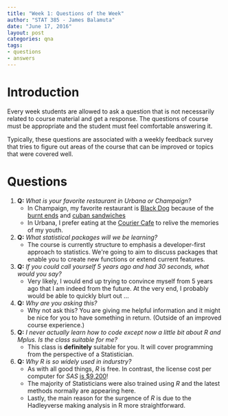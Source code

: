 ```yaml
---
title: "Week 1: Questions of the Week"
author: "STAT 385 - James Balamuta"
date: "June 17, 2016"
layout: post
categories: qna
tags:
- questions
- answers
---
```


# Introduction

Every week students are allowed to ask a question that is not necessarily related to course material and get a response. The questions of course must be appropriate and the student must feel comfortable answering it.

Typically, these questions are associated with a weekly feedback survey that tries to figure out areas of the course that can be improved or topics that were covered well.

# Questions

1. **Q:** *What is your favorite restaurant in Urbana or Champaign?*
   - In Champaign, my favorite restaurant is [Black Dog](http://www.blackdogsmoke.com/) because of the [burnt ends](https://en.wikipedia.org/wiki/Burnt_ends) and [cuban sandwiches](https://en.wikipedia.org/wiki/Cuban_sandwich)
   - In Urbana, I prefer eating at the [Courier Cafe](http://couriercafe.squarespace.com/) to relive the memories of my youth. 
1. **Q:** *What statistical packages will we be learning?*
   - The course is currently structure to emphasis a developer-first approach to statistics. We're going to aim to discuss packages that enable you to create new functions or extend current features. 
1. **Q:** *If you could call yourself 5 years ago and had 30 seconds, what would you say?*
   - Very likely, I would end up trying to convince myself from 5 years ago that I am indeed from the future. At the very end, I probably would be able to quickly blurt out ...
1. **Q:** *Why are you asking this?*
   - Why not ask this? You are giving me helpful information and it might be nice for you to have something in return. (Outside of an improved course experience.)
1. **Q:** *I never actually learn how to code except now a little bit about R and Mplus. Is the class suitable for me?*
   - This class is **definitely** suitable for you. It will cover programming from the perspective of a Statistician. 
1. **Q:**  *Why *R* is so widely used in indurstry?*
   - As with all good things, *R* is free. In contrast, the license cost per computer for *SAS* [is $9,200](https://www.sas.com/store/software/analytics-pro/prodPERSANL.html)!
   - The majority of Statisticians were also trained using *R* and the latest methods normally are appearing here.
   - Lastly, the main reason for the surgence of *R* is due to the Hadleyverse making analysis in R more straightforward.
